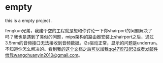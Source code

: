 empty
=====

this is a empty project .

fengkun兄弟，我建个空的工程就是想和你讨论一下你shairport的问题解决了吗？我也是遇到了类似的问题，mips架构的路由器安装上shairport之后，通过3.5mm的音频接口无法接收到音频数据。i2s驱动正常，显示的问题是underrun。不知道你怎么解决的。看到我的这个文档之后可以加我qq471972852或者发邮件给我wangchuanyin2010@gmail.com。
